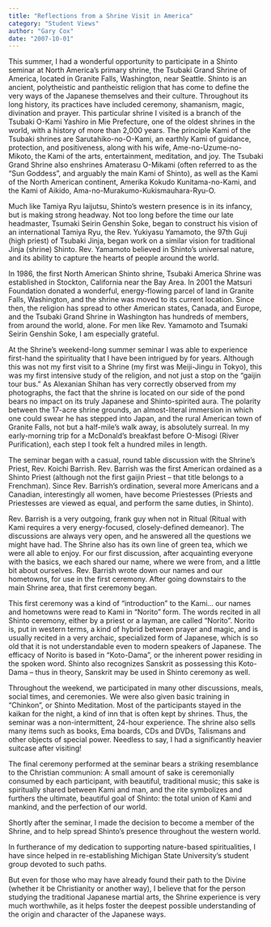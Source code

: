 ```yaml
---
title: "Reflections from a Shrine Visit in America"
category: "Student Views"
author: "Gary Cox"
date: "2007-10-01"
---
```


This summer, I had a wonderful opportunity to participate in a Shinto seminar at North America’s primary shrine, the Tsubaki Grand Shrine of America, located in Granite Falls, Washington, near Seattle. Shinto is an ancient, polytheistic and pantheistic religion that has come to define the very ways of the Japanese themselves and their culture. Throughout its long history, its practices have included ceremony, shamanism, magic, divination and prayer. This particular shrine I visited is a branch of the Tsubaki O-Kami Yashiro in Mie Prefecture, one of the oldest shrines in the world, with a history of more than 2,000 years. The principle Kami of the Tsubaki shrines are Sarutahiko-no-O-Kami, an earthly Kami of guidance, protection, and positiveness, along with his wife, Ame-no-Uzume-no-Mikoto, the Kami of the arts, entertainment, meditation, and joy. The Tsubaki Grand Shrine also enshrines Amaterasu O-Mikami (often referred to as the “Sun Goddess”, and arguably the main Kami of Shinto), as well as the Kami of the North American continent, Amerika Kokudo Kunitama-no-Kami, and the Kami of Aikido, Ama-no-Murakumo-Kukismauhara-Ryu-O.

Much like Tamiya Ryu Iaijutsu, Shinto’s western presence is in its infancy, but is making strong headway. Not too long before the time our late headmaster, Tsumaki Seirin Genshin Soke, began to construct his vision of an international Tamiya Ryu, the Rev. Yukiyasu Yamamoto, the 97th Guji (high priest) of Tsubaki Jinja, began work on a similar vision for traditional Jinja (shrine) Shinto. Rev. Yamamoto believed in Shinto’s universal nature, and its ability to capture the hearts of people around the world.

In 1986, the first North American Shinto shrine, Tsubaki America Shrine was established in Stockton, California near the Bay Area. In 2001 the Matsuri Foundation donated a wonderful, energy-flowing parcel of land in Granite Falls, Washington, and the shrine was moved to its current location. Since then, the religion has spread to other American states, Canada, and Europe, and the Tsubaki Grand Shrine in Washington has hundreds of members, from around the world, alone. For men like Rev. Yamamoto and Tsumaki Seirin Genshin Soke, I am especially grateful.

At the Shrine’s weekend-long summer seminar I was able to experience first-hand the spirituality that I have been intrigued by for years. Although this was not my first visit to a Shrine (my first was Meiji-Jingu in Tokyo), this was my first intensive study of the religion, and not just a stop on the “gaijin tour bus.” As Alexanian Shihan has very correctly observed from my photographs, the fact that the shrine is located on our side of the pond bears no impact on its truly Japanese and Shinto-spirited aura. The polarity between the 17-acre shrine grounds, an almost-literal immersion in which one could swear he has stepped into Japan, and the rural American town of Granite Falls, not but a half-mile’s walk away, is absolutely surreal. In my early-morning trip for a McDonald’s breakfast before O-Misogi (River Purification), each step I took felt a hundred miles in length.

The seminar began with a casual, round table discussion with the Shrine’s Priest, Rev. Koichi Barrish. Rev. Barrish was the first American ordained as a Shinto Priest (although not the first gaijin Priest – that title belongs to a Frenchman). Since Rev. Barrish’s ordination, several more Americans and a Canadian, interestingly all women, have become Priestesses (Priests and Priestesses are viewed as equal, and perform the same duties, in Shinto).

Rev. Barrish is a very outgoing, frank guy when not in Ritual (Ritual with Kami requires a very energy-focused, closely-defined demeanor). The discussions are always very open, and he answered all the questions we might have had. The Shrine also has its own line of green tea, which we were all able to enjoy. For our first discussion, after acquainting everyone with the basics, we each shared our name, where we were from, and a little bit about ourselves. Rev. Barrish wrote down our names and our hometowns, for use in the first ceremony. After going downstairs to the main Shrine area, that first ceremony began.

This first ceremony was a kind of “introduction” to the Kami... our names and hometowns were read to Kami in “Norito” form. The words recited in all Shinto ceremony, either by a priest or a layman, are called “Norito”. Norito is, put in western terms, a kind of hybrid between prayer and magic, and is usually recited in a very archaic, specialized form of Japanese, which is so old that it is not understandable even to modern speakers of Japanese. The efficacy of Norito is based in “Koto-Dama”, or the inherent power residing in the spoken word. Shinto also recognizes Sanskrit as possessing this Koto-Dama – thus in theory, Sanskrit may be used in Shinto ceremony as well.

Throughout the weekend, we participated in many other discussions, meals, social times, and ceremonies. We were also given basic training in “Chinkon”, or Shinto Meditation. Most of the participants stayed in the kaikan for the night, a kind of inn that is often kept by shrines. Thus, the seminar was a non-intermittent, 24-hour experience. The shrine also sells many items such as books, Ema boards, CDs and DVDs, Talismans and other objects of special power. Needless to say, I had a significantly heavier suitcase after visiting!

The final ceremony performed at the seminar bears a striking resemblance to the Christian communion: A small amount of sake is ceremonially consumed by each participant, with beautiful, traditional music; this sake is spiritually shared between Kami and man, and the rite symbolizes and furthers the ultimate, beautiful goal of Shinto: the total union of Kami and mankind, and the perfection of our world.

Shortly after the seminar, I made the decision to become a member of the Shrine, and to help spread Shinto’s presence throughout the western world.

In furtherance of my dedication to supporting nature-based spiritualities, I have since helped in re-establishing Michigan State University’s student group devoted to such paths.

But even for those who may have already found their path to the Divine (whether it be Christianity or another way), I believe that for the person studying the traditional Japanese martial arts, the Shrine experience is very much worthwhile, as it helps foster the deepest possible understanding of the origin and character of the Japanese ways.
